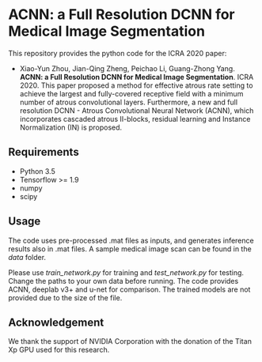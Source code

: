 # ACNN: a Full Resolution DCNN for Medical Image Segmentation
This repository provides the python code for the ICRA 2020 paper:
* Xiao-Yun Zhou, Jian-Qing Zheng, Peichao Li, Guang-Zhong Yang. **ACNN: a Full Resolution DCNN for Medical Image Segmentation**. ICRA 2020. 
This paper proposed a method for effective atrous rate setting to achieve the largest and fully-covered receptive field with a minimum number of atrous convolutional layers. Furthermore, a new and full resolution DCNN - Atrous Convolutional Neural Network (ACNN), which incorporates cascaded atrous II-blocks, residual learning and Instance Normalization (IN) is proposed.

## Requirements
* Python 3.5
* Tensorflow >= 1.9
* numpy
* scipy

## Usage
The code uses pre-processed .mat files as inputs, and generates inference results also in .mat files. A sample medical image scan can be found in the *data* folder. 

Please use *train_network.py* for training and *test_network.py* for testing. Change the paths to your own data before running. The code provides ACNN, deeplab v3+ and u-net for comparison. The trained models are not provided due to the size of the file. 

## Acknowledgement
We thank the support of NVIDIA Corporation with the donation of the Titan Xp GPU used for this research.
